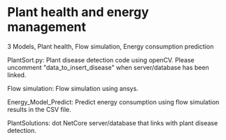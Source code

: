 
# Plant health and energy management 

3 Models, Plant health, Flow simulation, Energy consumption prediction

PlantSort.py: Plant disease detection code using openCV. Please uncomment "data_to_insert_disease" when server/database has been linked.

Flow simulation: Flow simulation using ansys.

Energy_Model_Predict: Predict energy consumption using flow simulation results in the CSV file.

PlantSolutions: dot NetCore server/database that links with plant disease detection.